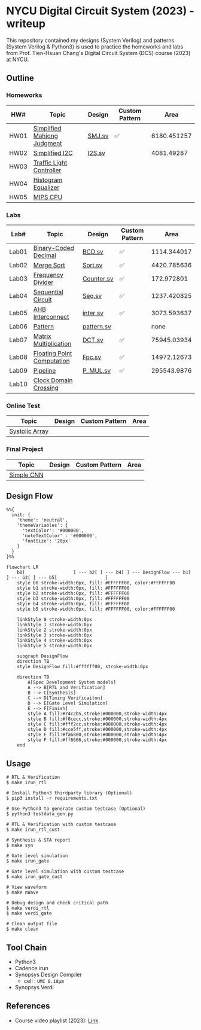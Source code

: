 # NYCU Digital Circuit System (2023) - writeup
This repository contained my designs (System Verilog) and patterns (System Verilog & Python3) is used to practice the homeworks and labs from Prof. Tien-Hsuan Chang's Digital Circuit System (DCS) course (2023) at NYCU.

## Outline
### Homeworks
| HW#  | Topic                                              | Design                  | Custom Pattern | Area        |
| ---- | -------------------------------------------------- | ----------------------- | -------------- | ----------- |
| HW01 | [Simplified Mahjong Judgment](./HW01/DCS_HW01.pdf) | [SMJ.sv](./HW01/SMJ.sv) | ✅              | 6180.451257 |
| HW02 | [Simplified I2C](./HW02/DCS_HW02.pdf)              | [I2S.sv](./HW02/I2S.sv) |                | 4081.49287  |
| HW03 | [Traffic Light Controller](./HW03/DCS_HW03.pdf)    |                         |                |             |
| HW04 | [Histogram Equalizer](./HW04/DCS_HW04.pdf)         |                         |                |             |
| HW05 | [MIPS CPU](./HW05/DCS_HW05.pdf)                    |                         |                |             |

### Labs
| Lab#  | Topic                                               | Design                           | Custom Pattern | Area        |
| ----- | --------------------------------------------------- | -------------------------------- | -------------- | ----------- |
| Lab01 | [Binary-Coded Decimal](./Lab01/DCS_Lab01.pdf)       | [BCD.sv](./Lab01/BCD.sv)         | ✅              | 1114.344017 |
| Lab02 | [Merge Sort](./Lab02/DCS_Lab02.pdf)                 | [Sort.sv](./Lab02/Sort.sv)       | ✅              | 4420.785636 |
| Lab03 | [Frequency Divider](./Lab03/DCS_Lab03.pdf)          | [Counter.sv](./Lab03/Counter.sv) | ✅              | 172.972801  |
| Lab04 | [Sequential Circuit](./Lab04/DCS_Lab04.pdf)         | [Seq.sv](./Lab04/Seq.sv)         | ✅              | 1237.420825 |
| Lab05 | [AHB Interconnect](./Lab05/DCS_Lab05.pdf)           | [inter.sv](./Lab05/inter.sv)     | ✅              | 3073.593637 |
| Lab06 | [Pattern](./Lab06/DCS_Lab06.pdf)                    | [pattern.sv](./Lab06/pattern.sv) |                | none        |
| Lab07 | [Matrix Multiplication](./Lab07/DCS_Lab07.pdf)      | [DCT.sv](./Lab07/DCT.sv)         | ✅              | 75945.03934 |
| Lab08 | [Floating Point Computation](./Lab08/DCS_Lab08.pdf) | [Fpc.sv](./Lab08/Fpc.sv)         | ✅              | 14972.12673 |
| Lab09 | [Pipeline](./Lab09/DCS_Lab09.pdf)                   | [P_MUL.sv](./Lab09/P_MUL.sv)     | ✅              | 295543.9876 |
| Lab10 | [Clock Domain Crossing](./Lab10/DCS_Lab10.pdf)      |                                  |                |             |

### Online Test
| Topic                         | Design | Custom Pattern | Area |
| ----------------------------- | ------ | -------------- | ---- |
| [Systolic Array](./OT/OT.pdf) |        |                |      |

### Final Project
| Topic                                       | Design | Custom Pattern | Area |
| ------------------------------------------- | ------ | -------------- | ---- |
| [Simple CNN](./Final/DCS_Final_Project.pdf) |        |                |      |

## Design Flow
```mermaid
%%{
  init: {
    'theme': 'neutral',
    'themeVariables': {
      'textColor': '#000000',
      'noteTextColor' : '#000000',
      'fontSize': '20px'
    }
  }
}%%

flowchart LR
    b0[                  ] --- b2[ ] --- b4[ ] --- DesignFlow --- b1[ ] --- b3[ ] --- b5[                  ]
    style b0 stroke-width:0px, fill: #FFFFFF00, color:#FFFFFF00
    style b1 stroke-width:0px, fill: #FFFFFF00
    style b2 stroke-width:0px, fill: #FFFFFF00
    style b3 stroke-width:0px, fill: #FFFFFF00
    style b4 stroke-width:0px, fill: #FFFFFF00
    style b5 stroke-width:0px, fill: #FFFFFF00, color:#FFFFFF00

    linkStyle 0 stroke-width:0px
    linkStyle 1 stroke-width:0px
    linkStyle 2 stroke-width:0px
    linkStyle 3 stroke-width:0px
    linkStyle 4 stroke-width:0px
    linkStyle 5 stroke-width:0px
    
    subgraph DesignFlow
    direction TB
    style DesignFlow fill:#ffffff00, stroke-width:0px

    direction TB
        A[Spec Development System models]
        A --> B[RTL and Verification]
        B --> C[Synthesis]
        C --> D[Timing Verificaiton]
        D --> E[Gate Level Simulation]
        E --> F[Finish]
        style A fill:#74c2b5,stroke:#000000,stroke-width:4px
        style B fill:#f8cecc,stroke:#000000,stroke-width:4px
        style C fill:#fff2cc,stroke:#000000,stroke-width:4px
        style D fill:#cce5ff,stroke:#000000,stroke-width:4px
        style E fill:#fa6800,stroke:#000000,stroke-width:4px
        style F fill:#ff6666,stroke:#000000,stroke-width:4px
    end
```

## Usage
```shell
# RTL & Verification
$ make irun_rtl

# Install Python3 thirdparty library (Optional)
$ pip3 install -r requirements.txt

# Use Python3 to generate custom testcase (Optional)
$ python3 testdata_gen.py

# RTL & Verification with custom testcase
$ make irun_rtl_cust

# Synthesis & STA report
$ make syn

# Gate level simulation
$ make irun_gate

# Gate level simulation with custom testcase
$ make irun_gate_cust

# View waveform
$ make nWave

# Debug design and check critical path
$ make verdi_rtl
$ make verdi_gate

# Clean output file
$ make clean
```

## Tool Chain
* Python3
* Cadence irun
* Synopsys Design Compiler
    * cell : `UMC 0.18µm`
* Synopsys Verdi

## References
* Course video playlist (2023): [Link](https://www.youtube.com/playlist?list=PLCUEmRsKEgZ4p8HK5IXMrohliNuRttqpt)